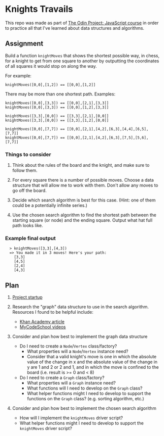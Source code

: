 # Knights Travails

This repo was made as part of <a href="https://www.theodinproject.com/lessons/javascript-knights-travails">The Odin Project: JavaScript course</a> in order to practice all that I've learned about data structures and algorithms.

## Assignment

Build a function `knightMoves` that shows the shortest possible way, in chess, for a knight to get from one square to another by outputting the coordinates of all squares it would stop on along the way.

For example:
```
knightMoves([0,0],[1,2]) == [[0,0],[1,2]]
```

There may be more than one shortest path. Examples:
```
knightMoves([0,0],[3,3]) == [[0,0],[2,1],[3,3]]
knightMoves([0,0],[3,3]) == [[0,0],[1,2],[3,3]]
```
```
knightMoves([3,3],[0,0]) == [[3,3],[2,1],[0,0]]
knightMoves([3,3],[0,0]) == [[3,3],[1,2],[0,0]]
```
```
knightMoves([0,0],[7,7]) == [[0,0],[2,1],[4,2],[6,3],[4,4],[6,5],[7,7]]
knightMoves([0,0],[7,7]) == [[0,0],[2,1],[4,2],[6,3],[7,5],[5,6],[7,7]]
```

### Things to consider

1. Think about the rules of the board and the knight, and make sure to follow them.

1. For every square there is a number of possible moves. Choose a data structure that will allow me to work with them. Don't allow any moves to go off the board.

1. Decide which search algorithm is best for this case. (Hint: one of them could be a potentially infinite series.)

1. Use the chosen search algorithm to find the shortest path between the starting square (or node) and the ending square. Output what hat full path looks like.

### Example final output

```
  > knightMoves([3,3],[4,3])
  => You made it in 3 moves! Here's your path:
    [3,3]
    [4,5]
    [2,4]
    [4,3]
```

## Plan

1. <a href="https://gist.github.com/matthewaubert/0d52f8d091566bf553491cc88e7e3ccb">Project startup</a>

1. Research the "graph" data structure to use in the search algorithm. Resources I found to be helpful include:
   - <a href="https://www.khanacademy.org/computing/computer-science/algorithms/graph-representation/a/describing-graphs">Khan Academy article</a>
   - <a href="https://youtu.be/gXgEDyodOJU?si=cPWDp4XyNAcqz_9M">MyCodeSchool videos</a>

1. Consider and plan how best to implement the graph data structure
   - Do I need to create a `Node`/`Vertex` class/factory?
     - What properties will a `Node`/`Vertex` instance need?
     - Consider that a valid knight's move is one in which the absolute value of the change in x and the absolute value of the change in y are 1 and 2 or 2 and 1, and in which the move is confined to the board (i.e. result is >= 0 and < 8)
   - Do I need to create a `Graph` class/factory?
     - What properties will a `Graph` instance need?
     - What functions will I need to develop on the `Graph` class?
     - What helper functions might I need to develop to support the functions on the `Graph` class? (e.g. sorting algorithm, etc.)

1. Consider and plan how best to implement the chosen search algorithm
   - How will I implement the `knightMoves` driver script?
   - What helper functions might I need to develop to support the `knightMoves` driver script?